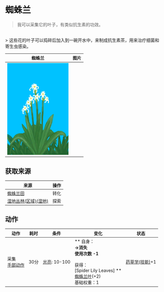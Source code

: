 # 蜘蛛兰  
> 我可以采集它的叶子，有类似抗生素的功效。  
<br>  
> 这些花的叶子可以捣碎后加入到一碗开水中，来制成抗生素茶，用来治疗细菌和寄生虫感染。  
  
  蜘蛛兰  |   图片   
 ----  |  ----:   
   |  <img decoding="async" src="Sprite/SpiderLily.png" href="a.md" style="max-width:300px;max-height:300px;">   
  
## 获取来源  
来源  |  操作  
----  |  ----  
[蜘蛛兰田](CropPlotSpiderLily.md)  |  转化  
[湿地丛林(区域)(湿地)](Wetlands.md)  |  探索  
## 动作  
动作  |  耗时  |  条件  |  变化  |  状态  
----  |  ----  |  ----  |  ----  |  ----  
采集<br>[手部动作](HandAction.md)  |  30分  |  [光亮](Light.md): 10-100  |  ** 自身：**<br>→消失<br>使用次数  -1<br><br>** 获得： **<br>** [Spider Lily Leaves] **<br>  [蜘蛛兰叶](SpiderLilyLeaves.md)(+2)<br>基础权重：1  |  [药草学(技能)](Skill_Herbology.md)+1  


<script>document.title="蜘蛛兰 - 卡牌生存百科 Card Survival Wiki";</script>